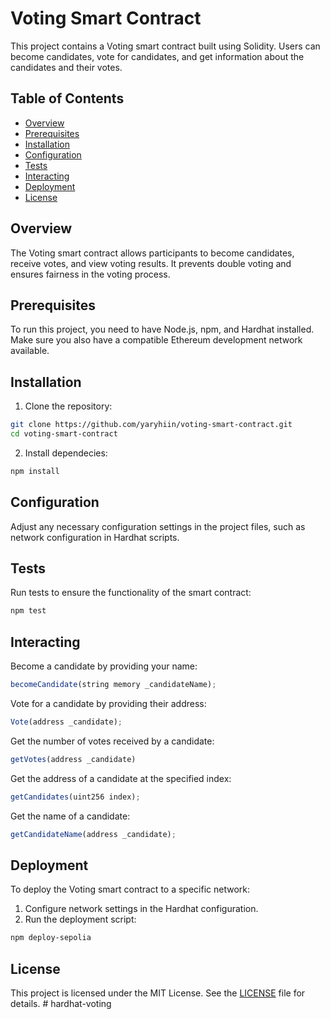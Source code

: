 # Voting Smart Contract

This project contains a Voting smart contract built using Solidity. Users can become candidates, vote for candidates, and get information about the candidates and their votes.

## Table of Contents

- [Overview](#overview)
- [Prerequisites](#Prerequisites)
- [Installation](#Installation)
- [Configuration](#Configuration)
- [Tests](#Tests)
- [Interacting](#Interacting)
- [Deployment](#deployment)
- [License](#license)

## Overview

The Voting smart contract allows participants to become candidates, receive votes, and view voting results. It prevents double voting and ensures fairness in the voting process.

## Prerequisites

To run this project, you need to have Node.js, npm, and Hardhat installed. Make sure you also have a compatible Ethereum development network available.

## Installation

1. Clone the repository:

```bash
git clone https://github.com/yaryhiin/voting-smart-contract.git
cd voting-smart-contract
```

2. Install dependecies:

```bash
npm install
```

## Configuration

Adjust any necessary configuration settings in the project files, such as network configuration in Hardhat scripts.

## Tests

Run tests to ensure the functionality of the smart contract:

```bash
npm test
```

## Interacting

Become a candidate by providing your name:

```js
becomeCandidate(string memory _candidateName);
```

Vote for a candidate by providing their address:

```js
Vote(address _candidate);
```

Get the number of votes received by a candidate:

```js
getVotes(address _candidate)
```

Get the address of a candidate at the specified index:

```js
getCandidates(uint256 index);
```

Get the name of a candidate:

```js
getCandidateName(address _candidate);
```

## Deployment

To deploy the Voting smart contract to a specific network:

1. Configure network settings in the Hardhat configuration.
2. Run the deployment script:

```bash
npm deploy-sepolia
```

## License

This project is licensed under the MIT License. See the [LICENSE](./LICENSE.txt) file for details.
#   h a r d h a t - v o t i n g  
 